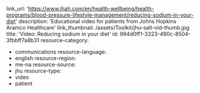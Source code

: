 link_url: 'https://www.jhah.com/en/health-wellbeing/health-programs/blood-pressure-lifestyle-management/reducing-sodium-in-your-diet'
description: 'Educational video for patients from Johns Hopkins Aramco Healthcare'
link_thumbnail: /assets/Toolkit/jhu-salt-vid-thumb.jpg
title: 'Video: Reducing sodium in your diet'
id: 994d0ff1-3323-490c-8504-3fbbff7a8b31
resource-category:
  - communications
resource-language:
  - english
resource-region:
  - me-na
resource-source:
  - jhu
resource-type:
  - video
  - patient
